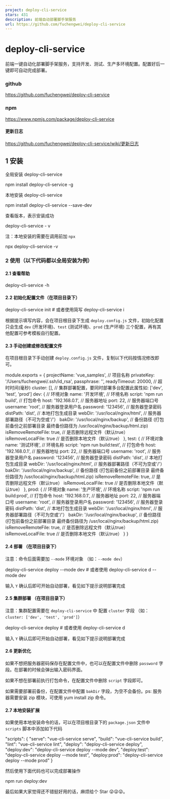 ```yaml
---
project: deploy-cli-service
stars: 431
description: 前端自动部署脚手架服务
url: https://github.com/fuchengwei/deploy-cli-service
---
```


deploy-cli-service
==================

前端一键自动化部署脚手架服务，支持开发、测试、生产多环境配置。配置好后一键即可自动完成部署。

### github

https://github.com/fuchengwei/deploy-cli-service

### npm

https://www.npmjs.com/package/deploy-cli-service

#### 更新日志

https://github.com/fuchengwei/deploy-cli-service/wiki/更新日志

1 安装
----

全局安装 deploy-cli-service

npm install deploy-cli-service -g

本地安装 deploy-cli-service

npm install deploy-cli-service --save-dev

查看版本，表示安装成功

deploy\-cli\-service \- v

注：本地安装的需要在调用前加 `npx`

npx deploy-cli-service -v

### 2 使用（以下代码都以全局安装为例）

#### 2.1 查看帮助

deploy-cli-service -h

#### 2.2 初始化配置文件（在项目目录下）

deploy-cli-service init # 或者使用简写 deploy-cli-service i

根据提示填写内容，会在项目根目录下生成 `deploy.config.js` 文件，初始化配置只会生成 `dev` (开发环境)、`test` (测试环境)、`prod` (生产环境) 三个配置，再有其他配置可参考模板自行配置。

#### 2.3 手动创建或修改配置文件

在项目根目录下手动创建 `deploy.config.js` 文件，复制以下代码按情况修改即可。

module.exports \= {
  projectName: 'vue\_samples', // 项目名称
  privateKey: '/Users/fuchengwei/.ssh/id\_rsa',
  passphrase: '',
  readyTimeout: 20000, // 超时时间(毫秒)
  cluster: \[\], // 集群部署配置，要同时部署多台配置此属性如: \['dev', 'test', 'prod'\]
  dev: {
    // 环境对象
    name: '开发环境', // 环境名称
    script: 'npm run build', // 打包命令
    host: '192.168.0.1', // 服务器地址
    port: 22, // 服务器端口号
    username: 'root', // 服务器登录用户名
    password: '123456', // 服务器登录密码
    distPath: 'dist', // 本地打包生成目录
    webDir: '/usr/local/nginx/html', // 服务器部署路径（不可为空或'/'）
    bakDir: '/usr/local/nginx/backup', // 备份路径 (打包前备份之前部署目录 最终备份路径为 /usr/local/nginx/backup/html.zip)
    isRemoveRemoteFile: true, // 是否删除远程文件（默认true）
    isRemoveLocalFile: true // 是否删除本地文件（默认true）
  },
  test: {
    // 环境对象
    name: '测试环境', // 环境名称
    script: 'npm run build:test', // 打包命令
    host: '192.168.0.1', // 服务器地址
    port: 22, // 服务器端口号
    username: 'root', // 服务器登录用户名
    password: '123456', // 服务器登录密码
    distPath: 'dist', // 本地打包生成目录
    webDir: '/usr/local/nginx/html', // 服务器部署路径（不可为空或'/'）
    bakDir: '/usr/local/nginx/backup', // 备份路径 (打包前备份之前部署目录 最终备份路径为 /usr/local/nginx/backup/html.zip)
    isRemoveRemoteFile: true, // 是否删除远程文件（默认true）
    isRemoveLocalFile: true // 是否删除本地文件（默认true）
  },
  prod: {
    // 环境对象
    name: '生产环境', // 环境名称
    script: 'npm run build:prod', // 打包命令
    host: '192.168.0.1', // 服务器地址
    port: 22, // 服务器端口号
    username: 'root', // 服务器登录用户名
    password: '123456', // 服务器登录密码
    distPath: 'dist', // 本地打包生成目录
    webDir: '/usr/local/nginx/html', // 服务器部署路径（不可为空或'/'）
    bakDir: '/usr/local/nginx/backup', // 备份路径 (打包前备份之前部署目录 最终备份路径为 /usr/local/nginx/backup/html.zip)
    isRemoveRemoteFile: true, // 是否删除远程文件（默认true）
    isRemoveLocalFile: true // 是否删除本地文件（默认true）
  }
}

#### 2.4 部署 （在项目目录下）

注意：命令后面需要加 `--mode` 环境对象 （如：`--mode dev`）

deploy-cli-service deploy --mode dev # 或者使用 deploy-cli-service d --mode dev

输入 `Y` 确认后即可开始自动部署，看见如下提示说明部署完成

#### 2.5 集群部署 （在项目目录下）

注意：集群配置需要在 `deploy-cli-service` 中 配置 `cluster` 字段 （如：`cluster: ['dev', 'test', 'prod']`）

deploy-cli-service deploy # 或者使用 deploy-cli-service d

输入 `Y` 确认后即可开始自动部署，看见如下提示说明部署完成

#### 2.6 更新优化

如果不想把服务器密码保存在配置文件中，也可以在配置文件中删除 `password` 字段。在部署的时候会弹出输入密码界面。

如果不想在部署前执行打包命令，在配置文件中删除 `script` 字段即可。

如果需要部署前备份，在配置文件中配置 `bakDir` 字段，为空不会备份。ps: 服务器需要安装 zip 模块，可使用 yum install zip 命令。

#### 2.7 本地安装扩展

如果使用本地安装命令的话，可以在项目根目录下的 `package.json` 文件中 `scripts` 脚本中添加如下代码

"scripts": {
  "serve": "vue-cli-service serve",
  "build": "vue-cli-service build",
  "lint": "vue-cli-service lint",
  "deploy": "deploy-cli-service deploy",
  "deploy:dev": "deploy-cli-service deploy --mode dev",
  "deploy:test": "deploy-cli-service deploy --mode test",
  "deploy:prod": "deploy-cli-service deploy --mode prod"
}

然后使用下面代码也可以完成部署操作

npm run deploy:dev

最后如果大家觉得还不错挺好用的话，麻烦给个 Star 😜😜😜。
